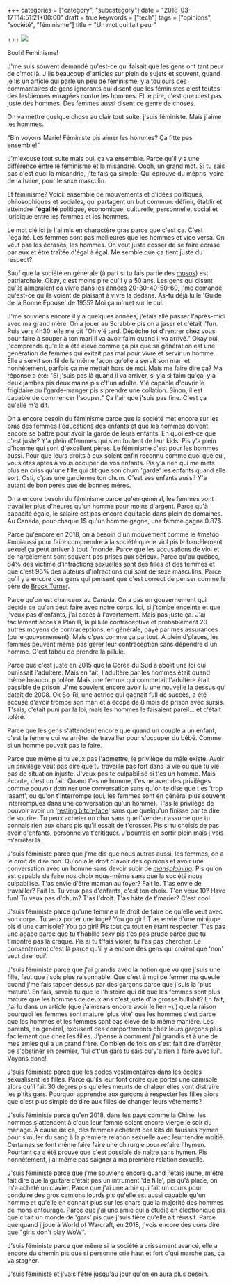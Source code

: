 +++
categories = ["category", "subcategory"]
date = "2018-03-17T14:51:21+00:00"
draft = true
keywords = ["tech"]
tags = ["opinions", "société", "féminisme"]
title = "Un mot qui fait peur"

+++
![](/uploads/2018/03/17/insultes-feministes.jpg)

Booh! Féminisme!

J'me suis souvent demandé qu'est-ce qui faisait que les gens ont tant peur de c'mot là. J'lis beaucoup d'articles sur plein de sujets et souvent, quand je lis un article qui parle un peu de féminisme, y'a toujours des commantaires de gens ignorants qui disent que les féministes c'est toutes des lesbiennes enragées contre les hommes. Et le pire, c'est que c'est pas juste des hommes. Des femmes aussi disent ce genre de choses.

On va mettre quelque chose au clair tout suite: j'suis féministe. Mais j'aime les hommes.

"Bin voyons Marie! Féministe pis aimer les hommes? Ça fitte pas ensemble!"

J'm'excuse tout suite mais oui, ça va ensemble. Parce qu'il y a une différence entre le féminisme et la misandrie. Oooh, un grand mot. Si tu sais pas c'est quoi la misandrie, j'te fais ça simple: Qui éprouve du mépris, voire de la haine, pour le sexe masculin.

Et féminisme? Voici: ensemble de mouvements et d'idées politiques, philosophiques et sociales, qui partagent un but commun: définir, établir et atteindre l'**égalité** politique, économique, culturelle, personnelle, social et juridique entre les femmes et les hommes.

Le mot clé ici je l'ai mis en charactère gras parce que c'est ça. C'est l'égalité. Les femmes sont pas meilleures que les hommes et vice versa. On veut pas les écrasés, les hommes. On veut juste cesser de se faire écrasé par eux et être traîtée d'égal à égal. Me semble que ça tient juste du respect?

Sauf que la société en générale (à part si tu fais partie des [mosos](http://voyagerloin.com/a-la-decouverte-des-mosos-cette-tribu-ou-les-femmes-decident-de-tout.html)) est patriarchale. Okay, c'est moins pire qu'il y a 50 ans. Les gens qui disent qu'ils aimeraient ça vivre dans les années 20-30-40-50-60, j'me demande qu'est-ce qu'ils voient de plaisant à vivre la dedans. As-tu déjà lu le 'Guide de la Bonne Épouse' de 1955? Moi ça m'met sur le cul.

J'me souviens encore il y a quelques années, j'étais allé passer l'après-midi avec ma grand mère. On a jouer au Scrabble pis on a jaser et c'était l'fun. Puis vers 4h30, elle me dit "Oh y'é tard. Dépêche toi d'rentrer chez vous pour faire à souper à ton mari il va avoir faim quand il va arrivé." Okay oui, j'comprends qu'elle a été élevé comme ça pis que sa génération est une génération de femmes qui exitait pas mal pour vivre et servir un homme. Elle a servit son fil de la même façon qu'elle a servit son mari et honnêtement, parfois ça me mettait hors de moi. Mais me faire dire ça? Ma réponse a été: "Si j'suis pas là quand il va arriver, si y'a si faim qu'ça, y'a deux jambes pis deux mains pis c't'un adulte. Y'é capable d'ouvrir le frigidaire ou l'garde-manger pis s'prendre une collation. Sinon, il est capable de commencer l'souper." Ça l'air que j'suis pas fine. C'est ça qu'elle m'a dit.

On a encore besoin du féminisme parce que la société met encore sur les bras des femmes l'éducations des enfants et que les hommes doivent encore se battre pour avoir la garde de leurs enfants. En quoi est-ce que c'est juste? Y'a plein d'femmes qui s'en foutent de leur kids. Pis y'a plein d'homme qui sont d'excellent pères. Le féminisme c'est pour les hommes aussi. Pour que leurs droits à eux soient enfin reconnu comme quoi que oui, vous ètes aptes à vous occuper de vos enfants. Pis y'a rien qui me mets plus en criss qu'une fille qui dit que son chum 'garde' les enfants quand elle sort. Osti, c'pas une gardienne ton chum. C'est ses enfants aussi! Y'a autant de bon pères que de bonnes mères.

On a encore besoin du féminisme parce qu'en général, les femmes vont travailler plus d'heures qu'un homme pour moins d'argent. Parce qu'à capacité égale, le salaire est pas encore équitable dans plein de domaines. Au Canada, pour chaque 1$ qu'un homme gagne, une femme gagne 0.87$.

Parce qu'encore en 2018, on a besoin d'un mouvement comme le #metoo #moiaussi pour faire comprendre à la société que le viol pis le harcèlement sexuel ça peut arriver à tout l'monde. Parce que les accusations de viol et de harcèlement sont souvent pas prises aux sérieux. Parce qu'au québec, 84% des victime d'infractions sexuelles sont des filles et des femmes et que c'est 96% des auteurs d'infractions qui sont de sexe masculins. Parce qu'il y a encore des gens qui pensent que c'est correct de penser comme le père de [Brock Turner](http://www.konbini.com/fr/tendances-2/reponse-scandaleuse-pere-brock-turner-violeur-stanford/ "Le violeur de Stanford").

Parce qu'on est chanceux au Canada. On a pas un gouvernement qui décide ce qu'on peut faire avec notre corps. Ici, si j'tombe enceinte et que j'veux pas d'enfants, j'ai accès à l'avortement. Mais pas juste ça. J'ai facilement accès à Plan B, la pillule contraceptive et probablement 20 autres moyens de contraceptions, en générale, payé par mes assurances (ou le gouvernement). Mais c'pas comme ça partout. À plein d'places, les femmes peuvent même pas gèrer leur contraception sans dépendre d'un homme. C'est tabou de prendre la pillule.

Parce que c'est juste en 2015 que la Corée du Sud a abolit une loi qui punissait l'adultère. Mais en fait, l'adultère par les hommes était quand même beaucoup toléré. Mais une femme qui commetait l'adultère était passible de prison. J'me souvient encore avoir lu une nouvelle la dessus qui datait de 2008. Ok So-Ri, une actrice qui gagnait full de succès, a été accusé d'avoir trompé son mari et a écopé de 8 mois de prison avec sursis. T'sais, c'était puni par la loi, mais les hommes le faisaient pareil... et c'était toléré.

Parce que les gens s'attendent encore que quand un couple a un enfant, c'est la femme qui va arrêter de travailler pour s'occuper du bébé. Comme si un homme pouvait pas le faire.

Parce que même si tu veux pas l'admettre, le privilège du mâle existe. Avoir un privilège veut pas dire que tu travaille pas fort dans la vie ou que tu vie pas de situation injuste. J'veux pas te culpabilisé si t'es un homme. Mais écoute, c'est un fait. Quand t'es né homme, t'es né avec des privilèges comme pouvoir dominer une conversation sans qu'on te dise que t'es 'trop jasant', ou qu'on t'interrompe (oui, les femmes sont en général plus souvent interrompues dans une conversation qu'un homme). T'as le privilège de pouvoir avoir un '[resting bitch-face](https://qzprod.files.wordpress.com/2015/09/rtr4n4v3.jpg?quality=80&strip=all&w=3499)' sans que quelqu'un finisse par te dire de sourire. Tu peux acheter un char sans que l'vendeur assume que tu connais rien aux chars pis qu'il essait de t'crosser. Pis si tu choisis de pas avoir d'enfants, personne va t'critiquer. J'pourrais en sortir plein mais j'vais m'arrêter là.

J'suis féministe parce que j'me dis que nous autres aussi, les femmes, on a le droit de dire non. Qu'on a le droit d'avoir des opinions et avoir une conversation avec un homme sans devoir subir de [_mansplaining_](https://fr.wikipedia.org/wiki/Mansplaining)_._ Pis qu'on est capable de faire nos choix nous-même sans que la société nous culpabilise. T'as envie d'être maman au foyer? Fait le. T'as envie de travailler? Fait le. Tu veux pas d'enfants, c'est ton choix. T'en veux 10? Have fun! Tu veux pas d'chum? T'as l'droit. T'as hâte de t'marier? C'est cool.

J'suis féministe parce qu'une femme a le droit de faire ce qu'elle veut avec son corps. Tu veux porter une toge? You go girl! T'as envie d'une minijupe pis d'une camisole? You go girl! Pis tout ça tout en étant respecter. T'es pas une agace parce que tu t'habille sexy pis t'es pas prude parce que tu t'montre pas la craque. Pis si tu t'fais violer, tu l'as pas chercher. Le consentement c'est là parce qu'il y a encore des gens qui croient que 'non' veut dire 'oui'.

J'suis féministe parce que j'ai grandis avec la notion que vu que j'suis une fille, faut que j'sois plus raisonnable. Que c'est à moi de fermer ma gueule quand j'me fais tapper dessus par des garçons parce que j'suis la 'plus mature'. En fais, savais tu que le l'histoire qui dit que les femmes sont plus mature que les hommes de deux ans c'est juste d'la grosse bullshit? En fait, j'ai lu dans un article (que j'aimerais encore avoir le lien =\\ ) que la raison pourquoi les femmes sont mature 'plus vite' que les hommes c'est parce que les hommes et les femmes sont pas élevé de la même manière. Les parents, en général, excusent des comportements chez leurs garçons plus facilement que chez les filles. J'pense à comment j'ai grandis et à une de mes amies qui a un grand frère. Combien de fois on s'est fait dire d'arrêter de s'obstiner en premier, "lui c't'un gars tu sais qu'y'a rien à faire avec lui". Voyons donc!

J'suis féministe parce que les codes vestimentaires dans les écoles sexualisent les filles. Parce qu'ils leur font croire que porter une camisole alors qu'il fait 30 degrés pis qu'elles meurts de chaleur elles vont distraire les p'tits gars. Pourquoi apprendre aux garçons à respecter les filles alors que c'est plus simple de dire aux filles de changer leurs vêtements?

J'suis féministe parce qu'en 2018, dans les pays comme la Chine, les hommes s'attendent à c'que leur femme soient encore vierge le soir du mariage. À cause de ça, des femmes achètent des kits de fausses hymen pour simuler du sang à la première relation sexuelle avec leur tendre moitié. Certaines se font même faire faire une chirurgie pour refaire l'hymen. Pourtant ça a été prouvé que c'est possible de naître sans hymen. Pis honnêtement, j'ai même pas saigner à ma première relation sexuelle.

J'suis féministe parce que j'me souviens encore quand j'étais jeune, m'être fait dire que la guitare c'était pas un intrument 'de fille', pis qu'à place, on m'a acheté un clavier. Parce que j'ai une amie qui fait un cours pour conduire des gros camions lourds pis qu'elle est aussi capable qu'un homme et qu'elle en connait plus sur les chars que la majorité des hommes de mons entourage. Parce que j'ai une amie qui a étudié en électronique pis que c'tait un monde de 'gars' pis que j'suis fière qu'elle ait réussit. Parce que quand j'joue à World of Warcraft, en 2018, j'vois encore des cons dire que "girls don't play WoW".

J'suis féministe parce que même si la société a crissement avancé, elle a encore du chemin pis que si personne crie haut et fort c'qui marche pas, ça va stagner.

J'suis féministe et j'vais l'être jusqu'au jour qu'on en aura plus besoin.